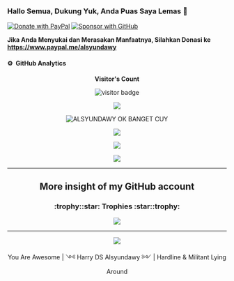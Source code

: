 ### Hallo Semua, Dukung Yuk,  Anda Puas Saya Lemas 👋

[![Donate with PayPal](https://img.shields.io/badge/PayPal-donate-orange)](https://www.paypal.me/alsyundawy)
[![Sponsor with GitHub](https://img.shields.io/badge/GitHub-sponsor-orange)](https://github.com/sponsors/alsyundawy)

**Jika Anda Menyukai dan Merasakan Manfaatnya, Silahkan Donasi ke https://www.paypal.me/alsyundawy**

#### ⚙️ &nbsp;GitHub Analytics
<p align="center"> <b>Visitor's Count</b></p>
<p align="center"> <img src="https://profile-counter.glitch.me/alsyundawy/count.svg" alt="visitor badge"/></p>

<p align="center">
  
  <img src ="https://github-profile-summary-cards.vercel.app/api/cards/profile-details?username=alsyundawy&theme=radical">

</p>

<p align="center">
  
  <img src="https://github-readme-stats-sigma-five.vercel.app/api?username=alsyundawy&show_icons=true&locale=en" alt="ALSYUNDAWY OK BANGET CUY">

</p>

<p align="center">

  <img src ="https://github-readme-stats.vercel.app/api?username=alsyundawy&show_icons=true&theme=radical)&include_all_commits=true&count_private=true">

</p>
<p align="center">

  <img src="https://github-readme-stats.vercel.app/api?username=alsyundawy&theme=tokyonight&show_icons=true&hide_border=false&count_private=true">

</p>

<p align="center">

  <img src ="https://github-readme-stats.vercel.app/api/top-langs/?username=alsyundawy&layout=compact&hide_border=true&langs_count=10&theme=radical&include_all_commits=true&count_private=true">

</p>

---

<h2 align="center">More insight of my GitHub account</h2>
<h3 align="center">:trophy::star: Trophies :star::trophy:</h3>

<p align="center">
<img src ="https://github-profile-trophy.vercel.app/?username=alsyundawy">
</p>

---
<p align="center">
  <img src ="https://github-readme-streak-stats.vercel.kevinazemi.com?user=alsyundawy&theme=tokyonight-duo">
</p>

<p align="center">
You Are Awesome | ༺ Harry DS Alsyundawy ༻ | Hardline & Militant Lying Around
</p>
